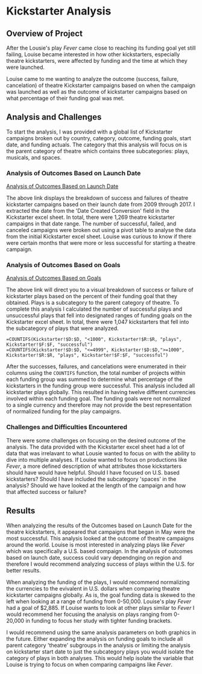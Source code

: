 # Kickstarter Analysis
## Overview of Project
After the Lousie's play *Fever* came close to reaching its funding goal yet still failing, Louise became interested in how other kickstarters, especially theatre kickstarters, were affected by funding and the time at which they were launched.

Louise came to me wanting to analyze the outcome (success, failure, cancelation) of theatre Kickstarter campaigns based on when the campaign was launched as well as the outcome of kickstarter campaigns based on what percentage of their funding goal was met.  

## Analysis and Challenges
To start the analysis, I was provided with a global list of Kickstarter campaigns broken out by country, category, outcome, funding goals, start date, and funding actuals. The category that this analysis will focus on is the parent category of theatre which contains three subcategories: plays, musicals, and spaces.

### Analysis of Outcomes Based on Launch Date

[Analysis of Outcomes Based on Launch Date](resources/Theater_Outcomes_vs_Launch.png)

The above link displays the breakdown of success and failures of theatre kickstarter campaigns based on their launch date from 2009 through 2017. I extracted the date from the 'Date Created Conversion' field in the Kickstarter excel sheet. In total, there were 1,269 theatre kickstarter campaigns in that date range. The number of successful, failed, and canceled campaigns were broken out using a pivot table to analyse the data from the initial Kickstarter excel sheet. Louise was curious to know if there were certain months that were more or less successful for starting a theatre campaign. 

### Analysis of Outcomes Based on Goals

[Analysis of Outcomes Based on Goals](resources/Outcomes_vs_Goals.png)

The above link will direct you to a visual breakdown of success or failure of kickstarter plays based on the percent of their funding goal that they obtained. Plays is a subcategory to the parent category of theatre. To complete this analysis I calculated the number of successful plays and unsuccessful plays that fell into designated ranges of funding goals on the Kickstarter excel sheet. In total, there were 1,047 kickstarters that fell into the subcategory of plays that were analyzed.

```
=COUNTIFS(Kickstarter!$D:$D, "<1000", Kickstarter!$R:$R, "plays", Kickstarter!$F:$F, "successful")
=COUNTIFS(Kickstarter!$D:$D, "<=4999", Kickstarter!$D:$D,">=1000", Kickstarter!$R:$R, "plays", Kickstarter!$F:$F, "successful")
```
After the successes, failures, and cancelations were enumerated in their columns using the `COUNTIFS` function, the total number of projects within each funding group was summed to determine what percentage of the kickstarters in the funding group were successful. This analysis included all kickstarter plays globally. This resulted in having twelve different currencies involved within each funding goal. The funding goals were not normalized to a single currency and therefore may not provide the best representation of normalized funding for the play campaigns.

### Challenges and Difficulties Encountered

There were some challenges on focusing on the desired outcome of the analysis. The data provided with the Kickstarter excel sheet had a lot of data that was irrelavant to what Lousie wanted to focus on with the ability to dive into multiple analyses. If Louise wanted to focus on productions like *Fever*, a more defined description of what attributes those kickstarters should have would have helpful. Should I have focused on U.S. based kickstarters? Should I have included the subcategory 'spaces' in the analysis? Should we have looked at the length of the campaign and how that affected success or failure? 

## Results

When analyzing the results of the Outcomes based on Launch Date for the theatre kickstarters, it appeared that campaigns that began in May were the most successful. This analysis looked at the outcome of theatre campaigns around the world. Louise is most interested in analyzing plays like *Fever* which was specifically a U.S. based compaign. In the analysis of outcomes based on launch date, success could vary dependnging on region and therefore I would recommend analyzing success of plays within the U.S. for better results.

When analyzing the funding of the plays, I would recommend normalizing the currencies to the evivalent in U.S. dollars when comparing theatre kickstarter campaigns globally. As is, the goal funding data is skewed to the left when looking at a range of funding from 0-50,000. Louise's play *Fever* had a goal of $2,885. If Louise wants to look at other plays similar to *Fever* I would recommend her focusing the analysis on plays ranging from 0-20,000 in funding to focus her study with tighter funding brackets.

I would recommend using the same analysis parameters on both graphics in the future. Either expanding the analysis on funding goals to include all parent category 'theatre' subgroups in the analysis or limiting the analysis on kickstarter start date to just the subcategory plays you would isolate the category of plays in both analyses. This would help isolate the variable that Louise is trying to focus on when comparing campaigns like *Fever*.
